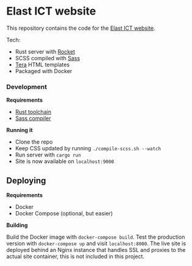 # Elast ICT website

This repository contains the code for the [Elast ICT website](https://elastict.nl).

Tech:
- Rust server with [Rocket](https://rocket.rs/)
- SCSS compiled with [Sass](https://sass-lang.com/)
- [Tera](https://github.com/Keats/tera) HTML templates
- Packaged with Docker

### Development

**Requirements**

- [Rust toolchain](https://rustup.rs/)
- [Sass compiler](https://sass-lang.com/install)

**Running it**

- Clone the repo
- Keep CSS updated by running `./compile-scss.sh --watch`
- Run server with `cargo run`
- Site is now available on `localhost:9000`

## Deploying

**Requirements**

- Docker
- Docker Compose (optional, but easier)

**Building**

Build the Docker image with `docker-compose build`. 
Test the production version with `docker-compose up` and visit `localhost:8000`.
The live site is deployed behind an Nginx instance that handles SSL and proxies to the actual site
container, this is not included in this project.
